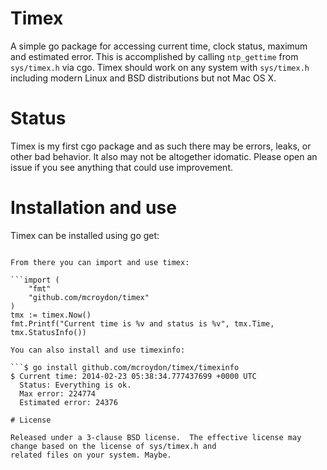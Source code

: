 # Timex

A simple go package for accessing current time, clock status, maximum and estimated error. This is accomplished by
calling `ntp_gettime` from `sys/timex.h` via cgo. Timex should work on any system with `sys/timex.h` including modern
Linux and BSD distributions but not Mac OS X.

# Status

Timex is my first cgo package and as such there may be errors, leaks, or other bad behavior. It also may not be
altogether idomatic. Please open an issue if you see anything that could use improvement.

# Installation and use

Timex can be installed using go get:

```$ go get github.com/mcroydon/timex

From there you can import and use timex:

```import (
    "fmt"
    "github.com/mcroydon/timex"
)
tmx := timex.Now()
fmt.Printf("Current time is %v and status is %v", tmx.Time, tmx.StatusInfo())

You can also install and use timexinfo:

```$ go install github.com/mcroydon/timex/timexinfo
$ Current time: 2014-02-23 05:38:34.777437699 +0000 UTC
  Status: Everything is ok.
  Max error: 224774
  Estimated error: 24376

# License

Released under a 3-clause BSD license.  The effective license may change based on the license of sys/timex.h and
related files on your system. Maybe.